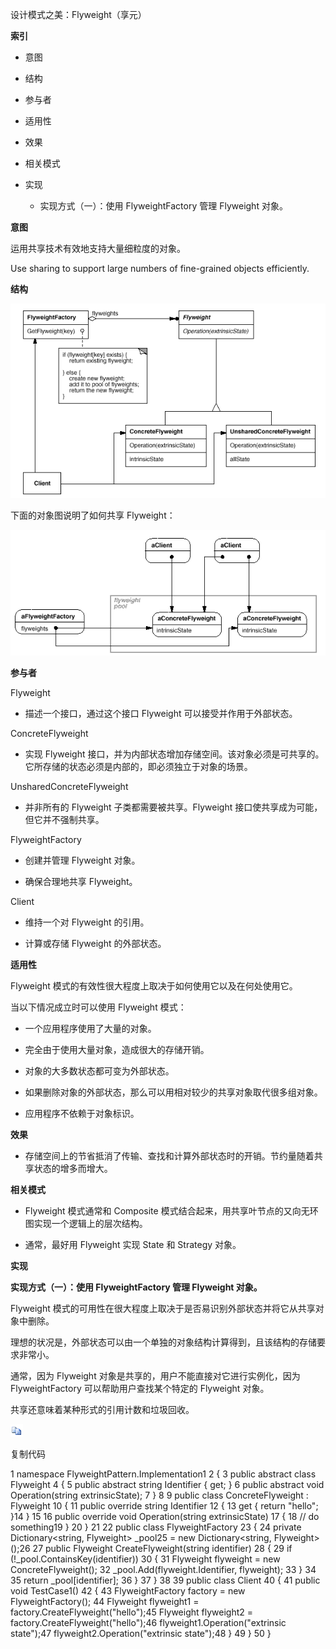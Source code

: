 设计模式之美：Flyweight（享元）

**索引**

-   意图

-   结构

-   参与者

-   适用性

-   效果

-   相关模式

-   实现

    -   实现方式（一）：使用 FlyweightFactory 管理 Flyweight 对象。

**意图**

运用共享技术有效地支持大量细粒度的对象。

Use sharing to support large numbers of fine-grained objects efficiently.

**结构**

![135082566859.png](media/322c8a847832fc5d2385537079343d7c.png)

下面的对象图说明了如何共享 Flyweight：

![135430847118.png](media/eaa51861819d82c88eaf50c6924776a9.png)

**参与者**

Flyweight

-   描述一个接口，通过这个接口 Flyweight 可以接受并作用于外部状态。

ConcreteFlyweight

-   实现 Flyweight
    接口，并为内部状态增加存储空间。该对象必须是可共享的。它所存储的状态必须是内部的，即必须独立于对象的场景。

UnsharedConcreteFlyweight

-   并非所有的 Flyweight 子类都需要被共享。Flyweight
    接口使共享成为可能，但它并不强制共享。

FlyweightFactory

-   创建并管理 Flyweight 对象。

-   确保合理地共享 Flyweight。

Client

-   维持一个对 Flyweight 的引用。

-   计算或存储 Flyweight 的外部状态。

**适用性**

Flyweight 模式的有效性很大程度上取决于如何使用它以及在何处使用它。

当以下情况成立时可以使用 Flyweight 模式：

-   一个应用程序使用了大量的对象。

-   完全由于使用大量对象，造成很大的存储开销。

-   对象的大多数状态都可变为外部状态。

-   如果删除对象的外部状态，那么可以用相对较少的共享对象取代很多组对象。

-   应用程序不依赖于对象标识。

**效果**

-   存储空间上的节省抵消了传输、查找和计算外部状态时的开销。节约量随着共享状态的增多而增大。

**相关模式**

-   Flyweight 模式通常和 Composite
    模式结合起来，用共享叶节点的又向无环图实现一个逻辑上的层次结构。

-   通常，最好用 Flyweight 实现 State 和 Strategy 对象。

**实现**

**实现方式（一）：使用 FlyweightFactory 管理 Flyweight 对象。**

Flyweight
模式的可用性在很大程度上取决于是否易识别外部状态并将它从共享对象中删除。

理想的状况是，外部状态可以由一个单独的对象结构计算得到，且该结构的存储要求非常小。

通常，因为 Flyweight 对象是共享的，用户不能直接对它进行实例化，因为
FlyweightFactory 可以帮助用户查找某个特定的 Flyweight 对象。

共享还意味着某种形式的引用计数和垃圾回收。

![copycode.gif](media/51e409b11aa51c150090697429a953ed.gif)

复制代码

1 namespace FlyweightPattern.Implementation1 2 { 3 public abstract class
Flyweight 4 { 5 public abstract string Identifier { get; } 6 public abstract
void Operation(string extrinsicState); 7 } 8 9 public class ConcreteFlyweight :
Flyweight 10 { 11 public override string Identifier 12 { 13 get { return
"hello"; }14 } 15 16 public override void Operation(string extrinsicState) 17 {
18 // do something19 } 20 } 21 22 public class FlyweightFactory 23 { 24 private
Dictionary\<string, Flyweight\> \_pool25 = new Dictionary\<string,
Flyweight\>();26 27 public Flyweight CreateFlyweight(string identifier) 28 { 29
if (!\_pool.ContainsKey(identifier)) 30 { 31 Flyweight flyweight = new
ConcreteFlyweight(); 32 \_pool.Add(flyweight.Identifier, flyweight); 33 } 34 35
return \_pool[identifier]; 36 } 37 } 38 39 public class Client 40 { 41 public
void TestCase1() 42 { 43 FlyweightFactory factory = new FlyweightFactory(); 44
Flyweight flyweight1 = factory.CreateFlyweight("hello");45 Flyweight flyweight2
= factory.CreateFlyweight("hello");46 flyweight1.Operation("extrinsic state");47
flyweight2.Operation("extrinsic state");48 } 49 } 50 }
